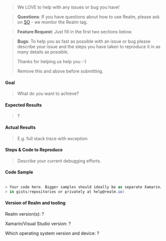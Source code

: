 > We LOVE to help with any issues or bug you have!

> **Questions**: If you have questions about how to use Realm, please ask on [SO](http://stackoverflow.com/questions/ask?tags=realm) - we monitor the Realm tag.

> **Feature Request**: Just fill in the first two sections below.

> **Bugs**: To help you as fast as possible with an issue or bug please describe your issue and the steps you have taken to reproduce it in as many details as possible.
>
> Thanks for helping us help you :-)
>
> Remove this and above before submitting.

#### Goal

> What do you want to achieve?

#### Expected Results

> ?

#### Actual Results

>  E.g. full stack trace with exception

#### Steps & Code to Reproduce

> Describe your current debugging efforts.

#### Code Sample

```csharp

> Your code here. Bigger samples should ideally be as separate Xamarin/Visual Studio project, 
> in gists/repositories or privately at help@realm.io)

```

#### Version of Realm and tooling
Realm version(s): ?

Xamarin/Visual Studio version: ?

Which operating system version and device: ?
